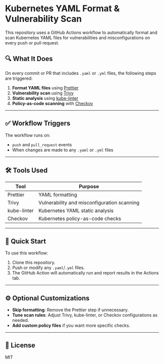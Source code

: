 # Kubernetes YAML Format & Vulnerability Scan

This repository uses a GitHub Actions workflow to automatically format and scan Kubernetes YAML files for vulnerabilities and misconfigurations on every push or pull request.

## 🔍 What It Does

On every commit or PR that includes `.yaml` or `.yml` files, the following steps are triggered:

1. **Format YAML files** using [Prettier](https://prettier.io/)
2. **Vulnerability scan** using [Trivy](https://github.com/aquasecurity/trivy)
3. **Static analysis** using [kube-linter](https://github.com/stackrox/kube-linter)
4. **Policy-as-code scanning** with [Checkov](https://www.checkov.io/)

---

## ✅ Workflow Triggers

The workflow runs on:

- `push` and `pull_request` events
- When changes are made to any `.yaml` or `.yml` files

---

## 🛠️ Tools Used

| Tool         | Purpose                                     |
|--------------|---------------------------------------------|
| Prettier     | YAML formatting                             |
| Trivy        | Vulnerability and misconfiguration scanning |
| kube-linter  | Kubernetes YAML static analysis             |
| Checkov      | Kubernetes policy-as-code checks            |

---

## 🚀 Quick Start

To use this workflow:

1. Clone this repository.
2. Push or modify any `.yaml`/`.yml` files.
3. The GitHub Action will automatically run and report results in the Actions tab.

---

## ⚙️ Optional Customizations

- **Skip formatting**: Remove the Prettier step if unnecessary.
- **Tune scan rules**: Adjust Trivy, kube-linter, or Checkov configurations as needed.
- **Add custom policy files** if you want more specific checks.

---

## 📄 License

MIT
